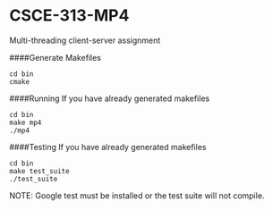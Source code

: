 CSCE-313-MP4
============

Multi-threading client-server assignment

####Generate Makefiles
```
cd bin
cmake
```

####Running
If you have already generated makefiles
```
cd bin
make mp4
./mp4
```

####Testing
If you have already generated makefiles
```
cd bin
make test_suite
./test_suite
```
NOTE: Google test must be installed or the test suite will not compile.
